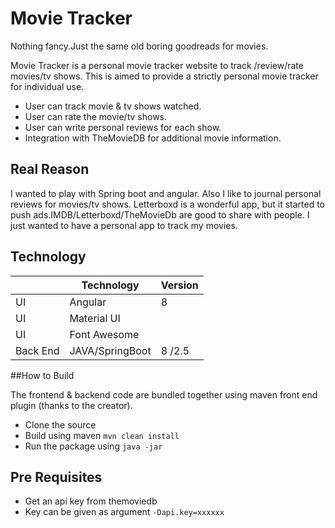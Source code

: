 # Movie Tracker

Nothing fancy.Just the same old boring goodreads for movies.

Movie Tracker is a personal movie tracker website to track /review/rate movies/tv shows. This is aimed to provide a strictly personal movie tracker for individual use.

- User can track movie & tv shows watched.
- User can rate the movie/tv shows.
- User can write personal reviews for each show.
- Integration with TheMovieDB for additional movie information.

## Real Reason

I wanted to play with Spring boot and angular. Also I like to journal personal reviews for movies/tv shows. Letterboxd is a wonderful app, but it started to push ads.IMDB/Letterboxd/TheMovieDb are good to share with people. I just wanted to have a personal app to track my movies.


## Technology

|          	| Technology      	| Version 	|
|----------	|-----------------	|---------	|
| UI       	| Angular         	| 8       	|
| UI       	| Material UI     	|         	|
| UI       	| Font Awesome    	|         	|
| Back End 	| JAVA/SpringBoot 	| 8 /2.5  	|
##How to Build

The frontend & backend code are bundled together using maven front end plugin (thanks to the creator).
- Clone the source
- Build using maven `mvn clean install`
- Run the package using `java -jar `

## Pre Requisites
- Get an api key from themoviedb
- Key can be given as argument `-Dapi.key=xxxxxx` 